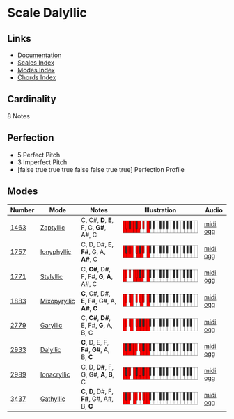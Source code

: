 # Scale Dalyllic

## Links

- [Documentation](index.md)
- [Scales Index](Scales.md)
- [Modes Index](Modes.md)
- [Chords Index](Chords.md)

## Cardinality

8 Notes

## Perfection

- 5 Perfect Pitch
- 3 Imperfect Pitch
- [false true true true false false true true] Perfection Profile

## Modes

| Number | Mode | Notes | Illustration | Audio |
|--------|------|-------|--------------|-------|
| [1463](https://ianring.com/musictheory/scales/1463) | [Zaptyllic](ModeZaptyllic.md) | C, C#, **D**, **E**, F, G, **G#**, A#, C | ![CNaturalZaptyllic](ModeCNaturalZaptyllic.png) | [midi](ModeCNaturalZaptyllic.mid) [ogg](ModeCNaturalZaptyllic.ogg) | 
| [1757](https://ianring.com/musictheory/scales/1757) | [Ionyphyllic](ModeIonyphyllic.md) | C, D, D#, **E**, **F#**, G, A, **A#**, C | ![CNaturalIonyphyllic](ModeCNaturalIonyphyllic.png) | [midi](ModeCNaturalIonyphyllic.mid) [ogg](ModeCNaturalIonyphyllic.ogg) | 
| [1771](https://ianring.com/musictheory/scales/1771) | [Stylyllic](ModeStylyllic.md) | C, **C#**, D#, F, F#, **G**, **A**, A#, C | ![CNaturalStylyllic](ModeCNaturalStylyllic.png) | [midi](ModeCNaturalStylyllic.mid) [ogg](ModeCNaturalStylyllic.ogg) | 
| [1883](https://ianring.com/musictheory/scales/1883) | [Mixopyryllic](ModeMixopyryllic.md) | **C**, C#, D#, **E**, F#, G#, A, **A#**, **C** | ![CNaturalMixopyryllic](ModeCNaturalMixopyryllic.png) | [midi](ModeCNaturalMixopyryllic.mid) [ogg](ModeCNaturalMixopyryllic.ogg) | 
| [2779](https://ianring.com/musictheory/scales/2779) | [Garyllic](ModeGaryllic.md) | C, **C#**, **D#**, E, F#, **G**, A, B, C | ![CNaturalGaryllic](ModeCNaturalGaryllic.png) | [midi](ModeCNaturalGaryllic.mid) [ogg](ModeCNaturalGaryllic.ogg) | 
| [2933](https://ianring.com/musictheory/scales/2933) | [Dalyllic](ModeDalyllic.md) | **C**, D, E, F, **F#**, **G#**, A, B, **C** | ![CNaturalDalyllic](ModeCNaturalDalyllic.png) | [midi](ModeCNaturalDalyllic.mid) [ogg](ModeCNaturalDalyllic.ogg) | 
| [2989](https://ianring.com/musictheory/scales/2989) | [Ionacryllic](ModeIonacryllic.md) | C, D, **D#**, F, G, G#, **A**, **B**, C | ![CNaturalIonacryllic](ModeCNaturalIonacryllic.png) | [midi](ModeCNaturalIonacryllic.mid) [ogg](ModeCNaturalIonacryllic.ogg) | 
| [3437](https://ianring.com/musictheory/scales/3437) | [Gathyllic](ModeGathyllic.md) | **C**, **D**, D#, F, **F#**, G#, A#, B, **C** | ![CNaturalGathyllic](ModeCNaturalGathyllic.png) | [midi](ModeCNaturalGathyllic.mid) [ogg](ModeCNaturalGathyllic.ogg) | 
